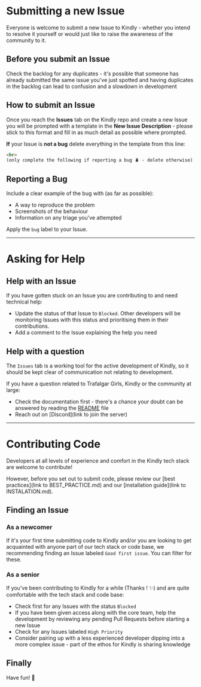 # Submitting a new Issue

Everyone is welcome to submit a new Issue to Kindly - whether you intend to resolve it yourself or would just like to raise the awareness of the community to it.

## Before you submit an Issue

Check the backlog for any duplicates - it's possible that someone has already submitted the same issue you've just spotted and having duplicates in the backlog can lead to confusion and a slowdown in development

## How to submit an Issue

Once you reach the **Issues** tab on the Kindly repo and create a new Issue you will be prompted with a template in the **New Issue Description** - please stick to this format and fill in as much detail as possible where prompted.

**If** your Issue is **not a bug** delete everything in the template from this line:

```markdown
<hr>
(only complete the following if reporting a bug 🪲 - delete otherwise)
```

## Reporting a Bug

Include a clear example of the bug with (as far as possible): 
- A way to reproduce the problem 
- Screenshots of the behaviour 
- Information on any triage you've attempted

Apply the `bug` label to your Issue.

<hr>

# Asking for Help

## Help with an Issue

If you have gotten stuck on an Issue you are contributing to and need technical help:

- Update the status of that Issue to `Blocked`. Other developers will be monitoring Issues with this status and prioritising them in their contributions.
- Add a comment to the Issue explaining the help you need

## Help with a question

The `Issues` tab is a working tool for the active development of Kindly, so it should be kept clear of communication not relating to development.

If you have a question related to Trafalgar Girls, Kindly or the community at large:

- Check the documentation first - there's a chance your doubt can be answered by reading the [README](../README.md) file
- Reach out on [Discord](link to join the server)

<hr>

# Contributing Code

Developers at all levels of experience and comfort in the Kindly tech stack are welcome to contribute!

However, before you set out to submit code, please review our [best practices](link to BEST_PRACTICE.md) and our [installation guide](link to INSTALATION.md).

## Finding an Issue

### As a newcomer

If it's your first time submitting code to Kindly and/or you are looking to get acquainted with anyone part of our tech stack or code base, we recommending finding an Issue labeled `Good first issue`. You can filter for these.

### As a senior

If you've been contributing to Kindly for a while (Thanks ! ✨) and are quite comfortable with the tech stack and code base:

- Check first for any Issues with the status `Blocked`
- If you have been given access along with the core team, help the development by reviewing any pending Pull Requests before starting a new Issue
- Check for any Issues labeled `High Priority`
- Consider pairing up with a less experienced developer dipping into a more complex issue - part of the ethos for Kindly is sharing knowledge

## Finally

Have fun! 🎡
